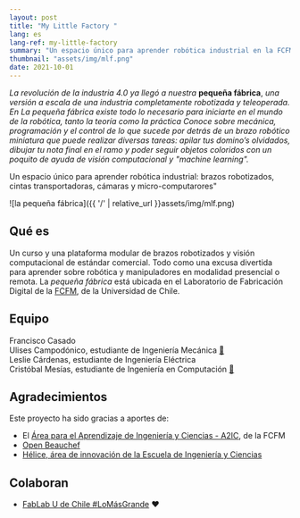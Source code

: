 ```yaml
---
layout: post
title: "My Little Factory "
lang: es
lang-ref: my-little-factory
summary: "Un espacio único para aprender robótica industrial en la FCFM"
thumbnail: "assets/img/mlf.png"
date: 2021-10-01
---
```


*La revolución de la industria 4.0 ya llegó a nuestra* **pequeña fábrica**, *una versión a escala de una industria completamente robotizada y teleoperada. En La pequeña fábrica existe  todo lo necesario para iniciarte en el mundo de la robótica, tanto la teoría como la práctica Conoce sobre mecánica, programación y el control de lo que sucede por detrás de un brazo robótico miniatura que puede realizar diversas tareas: apilar tus domino’s olvidados, dibujar tu nota final en el ramo y poder seguir objetos coloridos con un poquito de ayuda de visión computacional y "machine learning".*

Un espacio único para aprender robótica industrial: brazos robotizados, cintas transportadoras, cámaras y micro-computarores"


![la pequeña fábrica]({{ '/' | relative_url }}assets/img/mlf.png)

## Qué es
Un curso y una plataforma modular de brazos robotizados y visión computacional de estándar comercial. Todo como una excusa divertida para aprender sobre robótica y manipuladores en modalidad presencial o remota. La *pequeña fábrica* está ubicada en el Laboratorio de Fabricación Digital de la [FCFM](https://ingenieria.uchile.cl/), de la Universidad de Chile.


## Equipo

Francisco Casado<br>
Ulises Campodónico, estudiante de Ingeniería Mecánica [:link:](https://www.linkedin.com/in/ulises2111/)<br>
Leslie Cárdenas, estudiante de Ingeniería Eléctrica<br>
Cristóbal Mesías, estudiante de Ingeniería en Computación [:link:](https://github.com/cmesiasd)

## Agradecimientos
Este proyecto ha sido gracias a aportes de: 
- El [Área para el Aprendizaje de Ingeniería y Ciencias - A2IC](http://escuela.ingenieria.uchile.cl/docencia/a2ic/presentacion), de la FCFM
- [Open Beauchef](https://www.openbeauchef.cl/)
- [Hélice, área de innovación de la Escuela de Ingeniería y Ciencias](https://helice.ing.uchile.cl/)

## Colaboran

- [FabLab U de Chile #LoMásGrande](http://www.fablab.uchile.cl/) :heart: